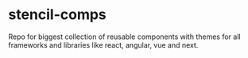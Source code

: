 # stencil-comps
Repo for biggest collection of reusable components with themes for all frameworks and libraries like react, angular, vue and next.
